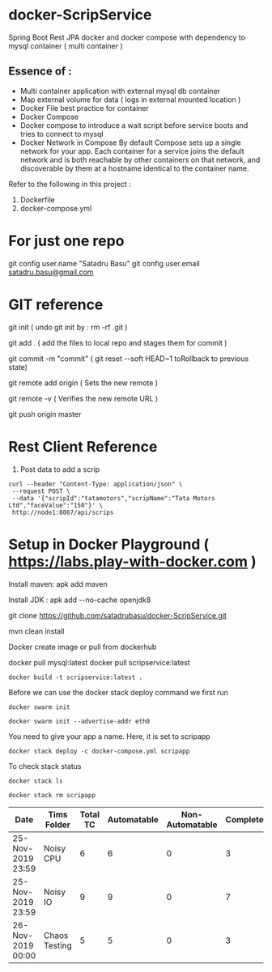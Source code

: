 # docker-ScripService
Spring Boot Rest JPA docker and docker compose with dependency to mysql container ( multi container )

## Essence of :
 - Multi container application with external mysql db container
 - Map external volume for data ( logs in external mounted location )
 - Docker File best practice for container
 - Docker Compose
 - Docker compose to introduce a wait script before service boots and tries to connect to mysql
 - Docker Network in Compose
       By default Compose sets up a single network for your app. Each container for a service joins the default network and is both reachable by other containers on that network, and discoverable by them at a hostname identical to the container name.


Refer to the following in this project :

1. Dockerfile
2. docker-compose.yml

For just one repo
==================
git config user.name "Satadru Basu"
git config user.email satadru.basu@gmail.com



GIT reference
=============
 git init   ( undo git init by : rm -rf .git )
 
 git add .  ( add the files to local repo and stages them for commit ) 
 
 git commit -m "commit"  ( git reset --soft HEAD~1 toRollback to previous state) 
 

 git remote add origin <remote repoURL>  ( Sets the new remote ) 
 
 git remote -v                ( Verifies the new remote URL ) 
 
 git push origin master 
 
 Rest Client Reference
 =======================
 1. Post data to add a scrip
 
 ```
 curl --header "Content-Type: application/json" \
  --request POST \
  --data '{"scripId":"tatamotors","scripName":"Tata Motors Ltd","faceValue":"150"}' \
  http://node1:8087/api/scrips
 ```
 
 Setup in Docker Playground ( https://labs.play-with-docker.com  )
 ===========================
 
Install maven: apk add maven

Install JDK : apk add --no-cache openjdk8

git clone https://github.com/satadrubasu/docker-ScripService.git

mvn clean install

Docker create image or pull from dockerhub

docker pull mysql:latest
docker pull scripservice:latest
 
 ```docker build -t scripservice:latest .```
 
 Before we can use the docker stack deploy command we first run 
 
 ```docker swarm init```
 
 ```docker swarm init --advertise-addr eth0```
 
 
 You need to give your app a name. Here, it is set to scripapp
  
 ```docker stack deploy -c docker-compose.yml scripapp```
 
 To check stack status
 
 ```docker stack ls```
 
 ```docker stack rm scripapp```
 
|Date|Tims Folder |Total TC | Automatable | Non-Automatable |  Completed | InProgress | Not Started | Comments |
|---|---|---|---|---|---|---|---|---|
|25-Nov-2019 23:59 | Noisy CPU | 6 | 6 | 0 | 3 | 0 | 3 | |
|25-Nov-2019 23:59 | Noisy IO | 9 | 9 | 0 | 7 | 0 | 2 | |
|26-Nov-2019 00:00 | Chaos Testing | 5 | 5 | 0 | 3 | 2 | 0 | |

